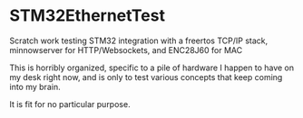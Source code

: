 # STM32EthernetTest
Scratch work testing STM32 integration with a freertos TCP/IP stack, minnowserver for HTTP/Websockets, and ENC28J60 for MAC

This is horribly organized, specific to a pile of hardware I happen to have on my desk right now, and is only to test various concepts that keep coming into my brain. 

It is fit for no particular purpose.
